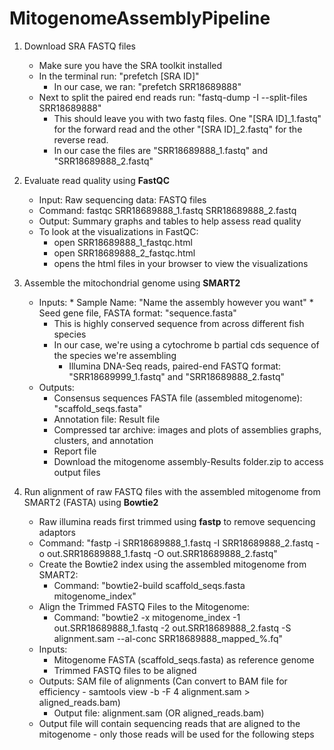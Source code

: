 # MitogenomeAssemblyPipeline

1. Download SRA FASTQ files
     * Make sure you have the SRA toolkit installed
     * In the terminal run: "prefetch [SRA ID]"
          * In our case, we ran: "prefetch SRR18689888"
     * Next to split the paired end reads run: "fastq-dump -I --split-files SRR18689888"
          * This should leave you with two fastq files. One "[SRA ID]_1.fastq" for the forward read and the other "[SRA ID]_2.fastq" for the reverse read.
          * In our case the files are "SRR18689888_1.fastq" and "SRR18689888_2.fastq"

2. Evaluate read quality using __FastQC__
     * Input: Raw sequencing data: FASTQ files
     * Command: fastqc SRR18689888_1.fastq SRR18689888_2.fastq
     * Output: Summary graphs and tables to help assess read quality
     * To look at the visualizations in FastQC:
     	* open SRR18689888_1_fastqc.html
     	* open SRR18689888_2_fastqc.html
     	* opens the html files in your browser to view the visualizations
3. Assemble the mitochondrial genome using __SMART2__
    * Inputs:
          * Sample Name: "Name the assembly however you want" 
          * Seed gene file, FASTA format: "sequence.fasta"
		* This is highly conserved sequence from across different fish species
		* In our case, we're using a cytochrome b partial cds sequence of the species we're assembling
          * Illumina DNA-Seq reads, paired-end FASTQ format: "SRR18689999_1.fastq" and "SRR18689888_2.fastq"
     * Outputs:
          * Consensus sequences FASTA file (assembled mitogenome): "scaffold_seqs.fasta"
          * Annotation file: Result file 
          * Compressed tar archive: images and plots of assemblies graphs, clusters, and annotation
          * Report file
          * Download the mitogenome assembly-Results folder.zip to access output files
4. Run alignment of raw FASTQ files with the assembled mitogenome from SMART2 (FASTA) using __Bowtie2__
     * Raw illumina reads first trimmed using __fastp__ to remove sequencing adaptors
     * Command: "fastp -i SRR18689888_1.fastq -I SRR18689888_2.fastq -o out.SRR18689888_1.fastq -O out.SRR18689888_2.fastq"
     * Create the Bowtie2 index using the assembled mitogenome from SMART2:
          * Command: "bowtie2-build scaffold_seqs.fasta mitogenome_index"
     * Align the Trimmed FASTQ Files to the Mitogenome:
          * Command: "bowtie2 -x mitogenome_index -1 out.SRR18689888_1.fastq -2 out.SRR18689888_2.fastq -S alignment.sam --al-conc SRR18689888_mapped_%.fq"
     * Inputs:
          * Mitogenome FASTA (scaffold_seqs.fasta) as reference genome
          * Trimmed FASTQ files to be aligned
     * Outputs: SAM file of alignments (Can convert to BAM file for efficiency - samtools view -b -F 4 alignment.sam > aligned_reads.bam)
     	* Output file: alignment.sam (OR aligned_reads.bam)
     * Output file will contain sequencing reads that are aligned to the mitogenome - only those reads  will be used for the following steps
